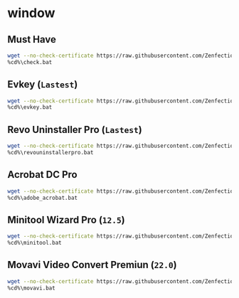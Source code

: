 # window

## Must Have

```sh
wget --no-check-certificate https://raw.githubusercontent.com/Zenfection/window/main/check.bat -O check.bat
%cd%\check.bat
```

## Evkey (`Lastest`)

```sh
wget --no-check-certificate https://raw.githubusercontent.com/Zenfection/window/main/evkey.bat -O evkey.bat
%cd%\evkey.bat
```

## Revo Uninstaller Pro (`Lastest`)

```sh
wget --no-check-certificate https://raw.githubusercontent.com/Zenfection/window/main/revouninstallerpro.bat -O revouninstallerpro.bat
%cd%\revouninstallerpro.bat
```

## Acrobat DC Pro

```sh
wget --no-check-certificate https://raw.githubusercontent.com/Zenfection/window/main/adobe_acrobat.bat -O adobe_acrobat.bat
%cd%\adobe_acrobat.bat
```

## Minitool Wizard Pro (`12.5`)

```sh
wget --no-check-certificate https://raw.githubusercontent.com/Zenfection/window/main/minitool.bat -O minitool.bat
%cd%\minitool.bat
```

## Movavi Video Convert Premiun  (`22.0`)

```sh
wget --no-check-certificate https://raw.githubusercontent.com/Zenfection/window/main/movavi.bat -O movavi.bat
%cd%\movavi.bat
```